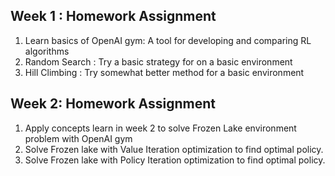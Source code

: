 ## Week 1 : Homework Assignment
1. Learn basics of OpenAI gym: A tool for developing and comparing RL algorithms
2. Random Search : Try a basic strategy for on a basic environment
3. Hill Climbing : Try somewhat better method for a basic environment

## Week 2: Homework Assignment
1. Apply concepts learn in week 2 to solve Frozen Lake environment problem with OpenAI gym
2. Solve Frozen lake with Value Iteration optimization to find optimal policy.
3. Solve Frozen lake with Policy Iteration optimization to find optimal policy.